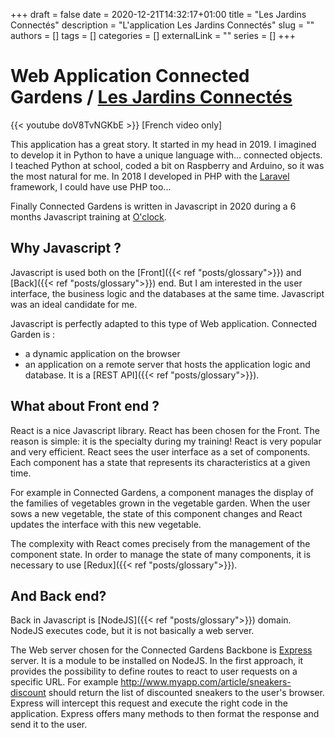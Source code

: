 +++ 
draft = false
date = 2020-12-21T14:32:17+01:00
title = "Les Jardins Connectés"
description = "L'application Les Jardins Connectés"
slug = ""
authors = []
tags = []
categories = []
externalLink = ""
series = []
+++

# Web Application Connected Gardens / [Les Jardins Connectés](http://jardinsconnectes.renautech.fr/)

{{< youtube doV8TvNGKbE >}}
[French video only]

This application has a great story. It started in my head in 2019. I imagined to develop it in Python to have a unique language with... connected objects. I teached Python at school, coded a bit on Raspberry and Arduino, so it was the most natural for me.
In 2018 I developed in PHP with the [Laravel](https://laravel.com/) framework, I could have use PHP too...

Finally Connected Gardens is written in Javascript in 2020 during a 6 months Javascript training at [O'clock](https://oclock.io/).

## Why Javascript ?
Javascript is used both on the [Front]({{< ref "posts/glossary">}}) and [Back]({{< ref "posts/glossary">}}) end. But I am interested in the user interface, the business logic and the databases at the same time. Javascript was an ideal candidate for me.

Javascript is perfectly adapted to this type of Web application. Connected Garden is :
- a dynamic application on the browser
- an application on a remote server that hosts the application logic and database. It is a [REST API]({{< ref "posts/glossary">}}).

## What about Front end ?

React is a nice Javascript library. React has been chosen for the Front. The reason is simple: it is the specialty during my training! React is very popular and very efficient.
React sees the user interface as a set of components. Each component has a state that represents its characteristics at a given time. 

For example in Connected Gardens, a component manages the display of the families of vegetables grown in the vegetable garden. When the user sows a new vegetable, the state of this component changes and React updates the interface with this new vegetable.

The complexity with React comes precisely from the management of the component state. In order to manage the state of many components, it is necessary to use [Redux]({{< ref "posts/glossary">}}).

## And Back end?

Back in Javascript is [NodeJS]({{< ref "posts/glossary">}}) domain. NodeJS executes code, but it is not basically a web server.

The Web server chosen for the Connected Gardens Backbone is [Express](https://expressjs.com/fr/) server. It is a module to be installed on NodeJS. In the first approach, it provides the possibility to define routes to react to user requests on a specific URL. For example http://www.myapp.com/article/sneakers-discount should return the list of discounted sneakers to the user's browser. Express will intercept this request and execute the right code in the application. Express offers many methods to then format the response and send it to the user.



